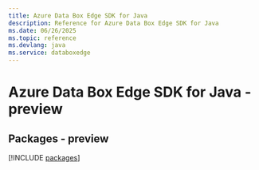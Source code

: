 ```yaml
---
title: Azure Data Box Edge SDK for Java
description: Reference for Azure Data Box Edge SDK for Java
ms.date: 06/26/2025
ms.topic: reference
ms.devlang: java
ms.service: databoxedge
---
```

# Azure Data Box Edge SDK for Java - preview
## Packages - preview
[!INCLUDE [packages](data-box-edge-index.md)]